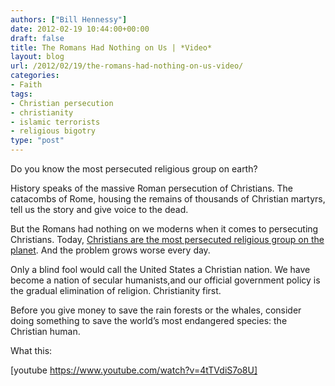 ```yaml
---
authors: ["Bill Hennessy"]
date: 2012-02-19 10:44:00+00:00
draft: false
title: The Romans Had Nothing on Us | *Video*
layout: blog
url: /2012/02/19/the-romans-had-nothing-on-us-video/
categories:
- Faith
tags:
- Christian persecution
- christianity
- islamic terrorists
- religious bigotry
type: "post"
---
```


Do you know the most persecuted religious group on earth?

History speaks of the massive Roman persecution of Christians. The catacombs of Rome, housing the remains of thousands of Christian martyrs, tell us the story and give voice to the dead.

But the Romans had nothing on we moderns when it comes to persecuting Christians. Today, [Christians are the most persecuted religious group on the planet](https://www.un.org/apps/news/story.asp?NewsID=39851). And the problem grows worse every day.

Only a blind fool would call the United States a Christian nation. We have become a nation of secular humanists,and our official government policy is the gradual elimination of religion. Christianity first. 

Before you give money to save the rain forests or the whales, consider doing something to save the world’s most endangered species: the Christian human. 

What this:

[youtube https://www.youtube.com/watch?v=4tTVdiS7o8U]
